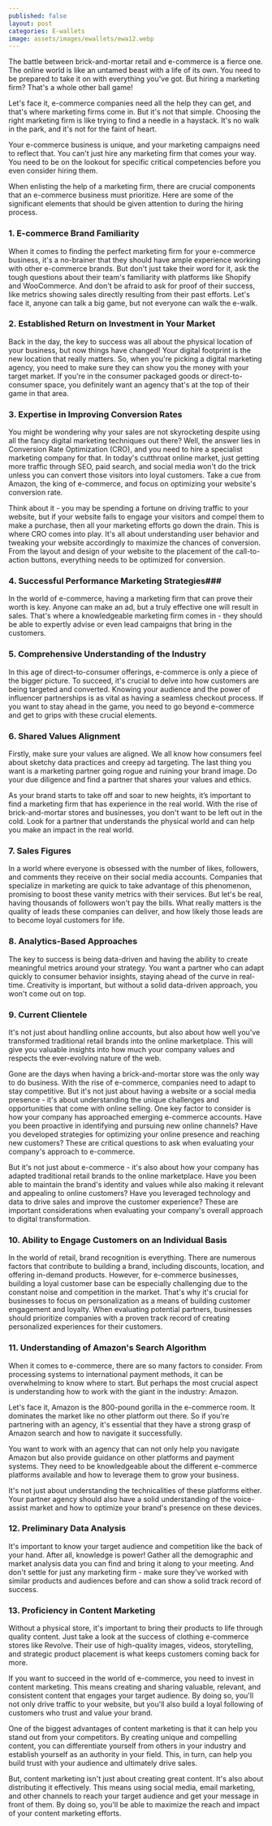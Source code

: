 ```yaml
---
published: false
layout: post
categories: E-wallets
image: assets/images/ewallets/ewa12.webp
---
```


The battle between brick-and-mortar retail and e-commerce is a fierce one. The online world is like an untamed beast with a life of its own. You need to be prepared to take it on with everything you've got. But hiring a marketing firm? That's a whole other ball game!

Let's face it, e-commerce companies need all the help they can get, and that's where marketing firms come in. But it's not that simple. Choosing the right marketing firm is like trying to find a needle in a haystack. It's no walk in the park, and it's not for the faint of heart.

Your e-commerce business is unique, and your marketing campaigns need to reflect that. You can't just hire any marketing firm that comes your way. You need to be on the lookout for specific critical competencies before you even consider hiring them.

When enlisting the help of a marketing firm, there are crucial components that an e-commerce business must prioritize. Here are some of the significant elements that should be given attention to during the hiring process.

### 1. E-commerce Brand Familiarity
When it comes to finding the perfect marketing firm for your e-commerce business, it's a no-brainer that they should have ample experience working with other e-commerce brands. But don't just take their word for it, ask the tough questions about their team's familiarity with platforms like Shopify and WooCommerce. And don't be afraid to ask for proof of their success, like metrics showing sales directly resulting from their past efforts. Let's face it, anyone can talk a big game, but not everyone can walk the e-walk.

### 2. Established Return on Investment in Your Market
Back in the day, the key to success was all about the physical location of your business, but now things have changed! Your digital footprint is the new location that really matters. So, when you're picking a digital marketing agency, you need to make sure they can show you the money with your target market. If you're in the consumer packaged goods or direct-to-consumer space, you definitely want an agency that's at the top of their game in that area.

### 3. Expertise in Improving Conversion Rates
You might be wondering why your sales are not skyrocketing despite using all the fancy digital marketing techniques out there? Well, the answer lies in Conversion Rate Optimization (CRO), and you need to hire a specialist marketing company for that. In today's cutthroat online market, just getting more traffic through SEO, paid search, and social media won't do the trick unless you can convert those visitors into loyal customers. Take a cue from Amazon, the king of e-commerce, and focus on optimizing your website's conversion rate.

Think about it - you may be spending a fortune on driving traffic to your website, but if your website fails to engage your visitors and compel them to make a purchase, then all your marketing efforts go down the drain. This is where CRO comes into play. It's all about understanding user behavior and tweaking your website accordingly to maximize the chances of conversion. From the layout and design of your website to the placement of the call-to-action buttons, everything needs to be optimized for conversion.

### 4. Successful Performance Marketing Strategies###
In the world of e-commerce, having a marketing firm that can prove their worth is key. Anyone can make an ad, but a truly effective one will result in sales. That's where a knowledgeable marketing firm comes in - they should be able to expertly advise or even lead campaigns that bring in the customers.

### 5. Comprehensive Understanding of the Industry
In this age of direct-to-consumer offerings, e-commerce is only a piece of the bigger picture. To succeed, it's crucial to delve into how customers are being targeted and converted. Knowing your audience and the power of influencer partnerships is as vital as having a seamless checkout process. If you want to stay ahead in the game, you need to go beyond e-commerce and get to grips with these crucial elements.

### 6. Shared Values Alignment
Firstly, make sure your values are aligned. We all know how consumers feel about sketchy data practices and creepy ad targeting. The last thing you want is a marketing partner going rogue and ruining your brand image. Do your due diligence and find a partner that shares your values and ethics.

As your brand starts to take off and soar to new heights, it’s important to find a marketing firm that has experience in the real world. With the rise of brick-and-mortar stores and businesses, you don't want to be left out in the cold. Look for a partner that understands the physical world and can help you make an impact in the real world.

### 7. Sales Figures
In a world where everyone is obsessed with the number of likes, followers, and comments they receive on their social media accounts. Companies that specialize in marketing are quick to take advantage of this phenomenon, promising to boost these vanity metrics with their services. But let's be real, having thousands of followers won't pay the bills. What really matters is the quality of leads these companies can deliver, and how likely those leads are to become loyal customers for life.

### 8. Analytics-Based Approaches
The key to success is being data-driven and having the ability to create meaningful metrics around your strategy. You want a partner who can adapt quickly to consumer behavior insights, staying ahead of the curve in real-time. Creativity is important, but without a solid data-driven approach, you won't come out on top.

### 9. Current Clientele
It's not just about handling online accounts, but also about how well you've transformed traditional retail brands into the online marketplace. This will give you valuable insights into how much your company values and respects the ever-evolving nature of the web.

Gone are the days when having a brick-and-mortar store was the only way to do business. With the rise of e-commerce, companies need to adapt to stay competitive. But it's not just about having a website or a social media presence - it's about understanding the unique challenges and opportunities that come with online selling.
One key factor to consider is how your company has approached emerging e-commerce accounts. Have you been proactive in identifying and pursuing new online channels? Have you developed strategies for optimizing your online presence and reaching new customers? These are critical questions to ask when evaluating your company's approach to e-commerce.

But it's not just about e-commerce - it's also about how your company has adapted traditional retail brands to the online marketplace. Have you been able to maintain the brand's identity and values while also making it relevant and appealing to online customers? Have you leveraged technology and data to drive sales and improve the customer experience? These are important considerations when evaluating your company's overall approach to digital transformation.

### 10. Ability to Engage Customers on an Individual Basis
In the world of retail, brand recognition is everything. There are numerous factors that contribute to building a brand, including discounts, location, and offering in-demand products. However, for e-commerce businesses, building a loyal customer base can be especially challenging due to the constant noise and competition in the market. That's why it's crucial for businesses to focus on personalization as a means of building customer engagement and loyalty. When evaluating potential partners, businesses should prioritize companies with a proven track record of creating personalized experiences for their customers.

### 11. Understanding of Amazon's Search Algorithm
When it comes to e-commerce, there are so many factors to consider. From processing systems to international payment methods, it can be overwhelming to know where to start. But perhaps the most crucial aspect is understanding how to work with the giant in the industry: Amazon.

Let's face it, Amazon is the 800-pound gorilla in the e-commerce room. It dominates the market like no other platform out there. So if you're partnering with an agency, it's essential that they have a strong grasp of Amazon search and how to navigate it successfully.

You want to work with an agency that can not only help you navigate Amazon but also provide guidance on other platforms and payment systems. They need to be knowledgeable about the different e-commerce platforms available and how to leverage them to grow your business.

It's not just about understanding the technicalities of these platforms either. Your partner agency should also have a solid understanding of the voice-assist market and how to optimize your brand's presence on these devices.

### 12. Preliminary Data Analysis
It's important to know your target audience and competition like the back of your hand. After all, knowledge is power! Gather all the demographic and market analysis data you can find and bring it along to your meeting. And don't settle for just any marketing firm - make sure they've worked with similar products and audiences before and can show a solid track record of success.

### 13. Proficiency in Content Marketing
Without a physical store, it's important to bring their products to life through quality content. Just take a look at the success of clothing e-commerce stores like Revolve. Their use of high-quality images, videos, storytelling, and strategic product placement is what keeps customers coming back for more.

If you want to succeed in the world of e-commerce, you need to invest in content marketing. This means creating and sharing valuable, relevant, and consistent content that engages your target audience. By doing so, you'll not only drive traffic to your website, but you'll also build a loyal following of customers who trust and value your brand.

One of the biggest advantages of content marketing is that it can help you stand out from your competitors. By creating unique and compelling content, you can differentiate yourself from others in your industry and establish yourself as an authority in your field. This, in turn, can help you build trust with your audience and ultimately drive sales.

But, content marketing isn't just about creating great content. It's also about distributing it effectively. This means using social media, email marketing, and other channels to reach your target audience and get your message in front of them. By doing so, you'll be able to maximize the reach and impact of your content marketing efforts.
